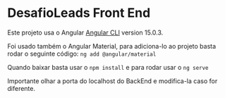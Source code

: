 ﻿# DesafioLeads Front End <br>

Este projeto usa o Angular [Angular CLI](https://github.com/angular/angular-cli) version 15.0.3. <br>

Foi usado também o Angular Material, para adiciona-lo ao projeto basta rodar o seguinte código:  `ng add @angular/material`<br>

Quando baixar basta usar o  `npm install` e para rodar usar o  `ng serve` <br>

Importante olhar a porta do localhost do BackEnd e modifica-la caso for diferente. <br>

 
